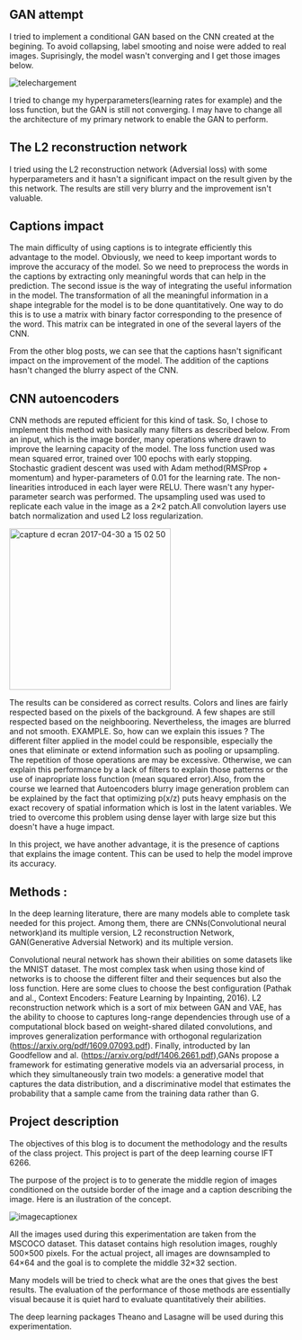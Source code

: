 ## GAN attempt

I tried to implement a conditional GAN based on the CNN created at the begining. To avoid collapsing, label smooting and noise were added to real images. Suprisingly, the model wasn't converging and I get those images below.

![telechargement](https://cloud.githubusercontent.com/assets/18235074/25569214/b9bde650-2de0-11e7-95dd-d2b4f4571d21.png)

I tried to change my hyperparameters(learning rates for example) and the loss function, but the GAN is still not converging. I may have to change all the architecture of my primary network to enable the GAN to perform. 

## The L2 reconstruction network

I tried using the L2 reconstruction network (Adversial loss) with some hyperparameters and it hasn't a significant impact on the result given by the this network. The results are still very blurry and the improvement isn't valuable.

## Captions impact

The main difficulty of using captions is to integrate efficiently this advantage to the model. Obviously, we need to keep important words to improve the accuracy of the model. So we need to preprocess the words in the captions by extracting only meaningful words that can help in the prediction. The second issue is the way of integrating the useful information in the model. The transformation of all the meaningful information in a shape integrable for the model is to be done quantitatively. One way to do this is to use a matrix with binary factor corresponding to the presence of the word. This matrix can be integrated in one of the several layers of the CNN. 

From the other blog posts, we can see that the captions hasn't significant impact on the improvement of the model. The addition of the captions hasn't changed the blurry aspect of the CNN. 

## CNN autoencoders

CNN methods are reputed efficient for this kind of task. So, I chose to implement this method with basically many filters as described below. From an input, which is the image border, many operations where drawn to improve the learning capacity of the model. The loss function used was mean squared error, trained over 100 epochs with early stopping. Stochastic gradient descent was used with Adam method(RMSProp + momentum) and hyper-parameters of 0.01 for the learning rate. The non-linearities introduced in each layer were RELU. There wasn't any hyper-parameter search was performed. The upsampling used was used to replicate each value in the image as a 2×2 patch.All convolution layers use batch normalization and used L2 loss regularization.

<img width="287" alt="capture d ecran 2017-04-30 a 15 02 50" src="https://cloud.githubusercontent.com/assets/18235074/25567190/61749d24-2db6-11e7-8f63-bc5ab73f1fa7.png">


The results can be considered as correct results. Colors and lines are fairly respected based on the pixels of the background. A few shapes are still respected based on the neighbooring. Nevertheless, the images are blurred and not smooth. EXAMPLE. So, how can we explain this issues ? The different filter applied in the model could be responsible, especially the ones that eliminate or extend information such as pooling or upsampling. The repetition of those operations are may be excessive. Otherwise, we can explain this performance by a lack of filters to explain those patterns or the use of inapropriate loss function (mean squared error).Also, from the course we learned that Autoencoders blurry image generation problem can be explained by the fact that  optimizing p(x/z) puts heavy emphasis on the exact recovery of spatial information which is lost in the latent variables. We tried to overcome this problem using dense layer with large size but this doesn't have a huge impact. 

In this project, we have another advantage, it is the presence of captions that explains the image content. This can be used to help the model improve its accuracy. 

## Methods : 

In the deep learning literature, there are many models able to complete task needed for this project. Among them, there are CNNs(Convolutional neural network)and its multiple version, L2 reconstruction Network, GAN(Generative Adversial Network) and its multiple version. 

Convolutional neural network has shown their abilities on some datasets like the MNIST dataset. The most complex task when using those kind of networks is to choose the different filter and their sequences but also the loss function. Here are some clues to choose the best configuration (Pathak and al., Context Encoders: Feature Learning by Inpainting, 2016). L2 reconstruction network which is a sort of mix between GAN and VAE, has the ability to choose to captures long-range dependencies through use of a computational block based on weight-shared dilated convolutions, and improves generalization performance with orthogonal regularization (https://arxiv.org/pdf/1609.07093.pdf). Finally, introducted by Ian Goodfellow and al. (https://arxiv.org/pdf/1406.2661.pdf),GANs propose a framework for estimating generative models via an adversarial process, in which they simultaneously train two models: a generative model that captures the data distribution, and a discriminative model that estimates the probability that a sample came from the training data rather than G.

## Project description

  The objectives of this blog is to document the methodology and the results of the class project. This project is part of the deep learning course IFT 6266. 

  The purpose of the project is to to generate the middle region of images conditioned on the outside border of the image and a caption describing the image. Here is an ilustration of the concept.

![imagecaptionex](https://cloud.githubusercontent.com/assets/18235074/25565825/f42d7fec-2d9c-11e7-9361-89a9ff9b3dae.png)

  All the images used during this experimentation are taken from the MSCOCO dataset. This dataset contains high resolution images, roughly 500×500 pixels. For the actual project, all images are downsampled to 64×64 and the goal is to complete the middle 32×32 section.

  Many models will be tried to check what are the ones that gives the best results. The evaluation of the performance of those methods are essentially visual because it is quiet hard to evaluate quantitatively their abilities.
  
  The deep learning packages Theano and Lasagne will be used during this experimentation. 
